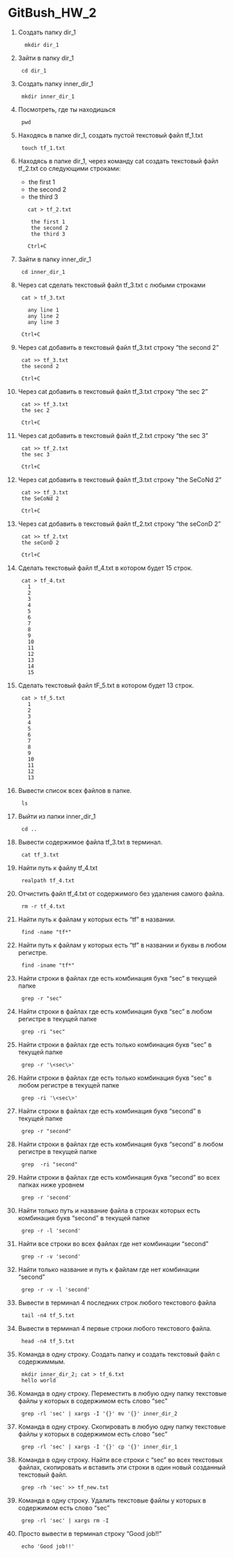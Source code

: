 # GitBush_HW_2

 1. Создать папку dir_1
      ```
        mkdir dir_1
      ```
 3. Зайти в папку dir_1
   
      ```
       cd dir_1
      ```
   
 3. Создать папку inner_dir_1
   
      ```
       mkdir inner_dir_1
      ```
   
 4. Посмотреть, где ты находишься
  
      ```
       pwd
      ```
  
 5. Находясь в папке dir_1, создать пустой текстовый файл tf_1.txt
  
      ```
       touch tf_1.txt
      ```
 6. Находясь в папке dir_1, через команду cat создать текстовый файл tf_2.txt со следующими строками:
    - the first 1
    - the second 2
    - the third 3
  
    ```
       cat > tf_2.txt

        the first 1
        the second 2
        the third 3
        
       Ctrl+C
    ```
 7. Зайти в папку inner_dir_1
 
      ```
       cd inner_dir_1
      ```
 
 8. Через cat сделать текстовый файл tf_3.txt  c любыми строками
   
       ```
        cat > tf_3.txt
 
          any line 1
          any line 2
          any line 3
     
        Ctrl+C
       ```
 9. Через cat добавить в текстовый файл tf_3.txt строку “the second 2”
   
       ```
        cat >> tf_3.txt 
        the second 2
        
        Ctrl+C
       ```
   
 10. Через cat добавить в текстовый файл tf_3.txt строку “the sec 2”
   
        ```
         cat >> tf_3.txt 
         the sec 2
         
         Ctrl+C
        ```

 11. Через cat добавить в текстовый файл tf_2.txt строку “the sec 3”
 
        ```
         cat >> tf_2.txt 
         the sec 3
         
         Ctrl+C
        ```
   
 12. Через cat добавить в текстовый файл tf_3.txt строку "the SeCoNd 2" 
 
        ```
         cat >> tf_3.txt 
         the SeCoNd 2
         
         Ctrl+C
        ```
    
 13. Через cat добавить в текстовый файл tf_2.txt строку “the seConD 2”
   
        ```
         cat >> tf_2.txt 
         the seConD 2
         
         Ctrl+C
        ```
    
 14. Сделать текстовый файл tf_4.txt в котором будет 15 строк.
 
        ```
         cat > tf_4.txt
           1
           2
           3
           4
           5
           6
           7
           8
           9
           10
           11
           12
           13
           14
           15
        ```
 15. Сделать текстовый файл tF_5.txt в котором будет 13 строк.
   
        ```
         cat > tf_5.txt
           1
           2
           3
           4
           5
           6
           7
           8
           9
           10
           11
           12
           13
       ```
 16. Вывести список всех файлов в папке.

       ```
        ls
       ```

 17. Выйти из папки inner_dir_1
 
       ```
        cd ..
       ```
   
 18. Вывести содержимое файла tf_3.txt в терминал.
 
       ```
        cat tf_3.txt
       ```
    
 19. Найти путь к файлу tf_4.txt

       ```
        realpath tf_4.txt
       ```
    
 20. Отчистить файл tf_4.txt от содержимого без удаления самого файла.
    
       ```
        rm -r tf_4.txt
       ```
    
 21. Найти путь к файлам у которых есть  “tf” в названии.
   
       ```
        find -name "tf*"
       ```
    
 22. Найти путь к файлам у которых есть  “tf” в названии и буквы в любом регистре.

       ```
        find -iname "tf*"
       ```
   
 23. Найти строки в файлах где есть комбинация букв “sec” в текущей папке

       ```
        grep -r "sec"
       ```
   
 24. Найти строки в файлах где есть комбинация букв “sec” в любом регистре в текущей папке

       ```
        grep -ri "sec"
       ```
   
 25. Найти строки в файлах где есть только комбинация букв “sec” в текущей папке

       ```
        grep -r '\<sec\>'
       ```
   
 26. Найти строки в файлах где есть только комбинация букв “sec” в любом регистре в текущей папке
  
       ```
        grep -ri '\<sec\>'
       ```
   
 27. Найти строки в файлах где есть комбинация букв “second” в текущей папке

       ```
        grep -r "second"
       ```
    
 28. Найти строки в файлах где есть комбинация букв “second” в любом регистре в текущей папке

       ```
        grep  -ri "second"
       ```
     
 29. Найти строки в файлах где есть комбинация букв “second” во всех папках ниже уровнем
    
       ```
        grep -r 'second'
       ```
     
 30. Найти только путь и название файла в строках которых есть комбинация букв “second” в текущей папке

       ```
        grep -r -l 'second'
       ```
     
 31. Найти все строки во всех файлах где нет комбинации “second”

       ```
        grep -r -v 'second'
       ```
     
 32. Найти только название и путь к файлам где нет комбинации “second”
    
       ```
        grep -r -v -l 'second'
       ```
   
 33. Вывести в терминал 4 последних строк любого текстового файла
   
       ```
        tail -n4 tf_5.txt
       ```
    
 34. Вывести в терминал 4 первые строки любого текстового файла.
   
       ```
        head -n4 tf_5.txt
       ```
   
 35. Команда в одну строку. Создать папку и создать текстовый файл с содержиммым.

       ```
        mkdir inner_dir_2; cat > tf_6.txt
        hello world
       ```
   
 36. Команда в одну строку. Переместить в любую одну папку текстовые файлы у которых в содержимом есть слово “sec”

       ```
        grep -rl 'sec' | xargs -I '{}' mv '{}' inner_dir_2
       ```
   
 37. Команда в одну строку. Скопировать в любую одну папку текстовые файлы у которых в содержимом есть слово “sec”

       ```
        grep -rl 'sec' | xargs -I '{}' cp '{}' inner_dir_1
       ```
   
 38. Команда в одну строку. Найти все строки c “sec” во всех текстовых файлах, скопировать и вставить эти строки в один новый созданный текстовый файл.

       ```
        grep -rh 'sec' >> tf_new.txt
       ```
   
 39. Команда в одну строку. Удалить текстовые файлы у которых в содержимом есть слово “sec”

       ```
        grep -rl 'sec' | xargs rm -I
       ```
    
 40. Просто вывести в терминал строку “Good job!!”

       ```
        echo 'Good job!!'
       ```

